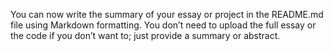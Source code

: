 You can now write the summary of your essay or project in the README.md file using Markdown formatting. You don’t need to upload the full essay or the code if you don’t want to; just provide a summary or abstract.
